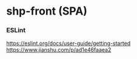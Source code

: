 # shp-front (SPA)

### ESLint
https://eslint.org/docs/user-guide/getting-started
https://www.jianshu.com/p/ad1e46faaea2
